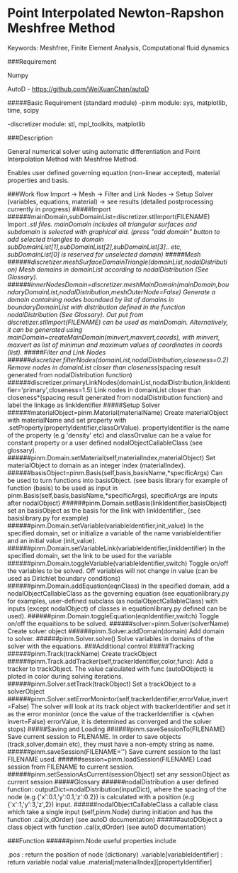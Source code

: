 # Point Interpolated Newton-Rapshon Meshfree Method

Keywords: Meshfree, Finite Element Analysis, Computational fluid dynamics

###Requirement

Numpy

AutoD - https://github.com/WeiXuanChan/autoD

#####Basic Requirement (standard module)
-pinm module: sys, matplotlib, time, scipy

-discretizer module: stl, mpl_toolkits, matplotlib

###Description

General numerical solver using automatic differentiation and Point Interpolation Method with Meshfree Method.

Enables user defined governing equation (non-linear accepted), material properties and basis.

###Work flow
Import -> Mesh -> Filter and Link Nodes -> Setup Solver (variables, equations, material) -> see results (detailed postprocessing currently in progress)
#####Import
######mainDomain,subDomainList=discretizer.stlImport(FILENAME)
Import *.stl files. mainDomain includes all triangular surfaces and subdomain is selected with graphical aid. (press "add domain" button to add selected triangles to domain subDomainList[1],subDomainList[2],subDomainList[3].. etc, subDomainList[0] is reserved for unselected domain)
#####Mesh
######discretizer.meshSurfaceDomainTriangle(domainList,nodalDistribution)
Mesh domains in domainList according to nodalDistribution (See Glossary).
######innerNodesDomain=discretizer.meshMainDomain(mainDomain,boundaryDomainList,nodalDistribution,meshOuterNode=False)
Generate a domain containing nodes boundaed by list of domains in boundaryDomainList with distribution defined in the function nodalDistribution (See Glossary). Out put from discretizer.stlImport(FILENAME) can be used as mainDomain. Alternatively, it can be generated using mainDomain=createMainDomain(minvert,maxvert,coords), with minvert, maxvert as list of minimun and maximum values of coordinates in coords (list).
#####Filter and Link Nodes
######discretizer.filterNodes(domainList,nodalDistribution,closeness=0.2)
Remove nodes in domainList closer than closeness*(spacing result generated from nodalDistribution function)
######discretizer.primaryLinkNodes(domainList,nodalDistribution,linkIdentifier='primary',closeness=1.5)
Link nodes in domainList closer than closeness*(spacing result generated from nodalDistribution function) and label the linkage as linkIdentifier
#####Setup Solver
######materialObject=pinm.Material(materialName)
Create materialObject with materialName and set property with .setProperty(propertyIdentifier,classOrValue). propertyIdentifier is the name of the property (e.g 'density' etc) and classOrvalue can be a value for constant property or a user defined nodalObjectCallableClass (see glossary).
######pinm.Domain.setMaterial(self,materialIndex,materialObject)
Set materialObject to domain as an integer index (materialIndex).
######basisObject=pinm.Basis(self,basis,basisName,\*specificArgs)
Can be used to turn functions into basisObject. (see basis library for example of function (basis) to be used as input in pinm.Basis(self,basis,basisName,\*specificArgs), specificArgs are inputs after nodalObject)
######pinm.Domain.setBasis(linkIdentifier,basisObject)
set an basisObject as the basis for the link with linkIdentifier., (see basislibrary.py for example)
######pinm.Domain.setVariable(variableIdentifier,init_value)
In the specified domain, set or initialize a variable of the name variableIdentifier and an initial value (init_value).
######pinm.Domain.setVariableLink(variableIdentifier,linkIdentifier)
In the specified domain, set the link to be used for the variable
######pinm.Domain.toggleVariable(variableIdentifier,switch)
Toggle on/off the variables to be solved. Off variables will not change in value (can be used as Dirichlet boundary conditions)
######pinm.Domain.addEquation(eqnClass)
In the specified domain, add a nodalObjectCallableClass as the governing equation (see equationlibrary.py for examples, user-defined subclass (as nodalObjectCallableClass) with inputs (except nodalObject) of classes in equationlibrary.py defined can be used).
######pinm.Domain.toggleEquation(eqnIdentifier,switch)
Toggle on/off the equaitions to be solved.
######solver=pinm.Solver(solverName)
Create solver object
######pinm.Solver.addDomain(domain)
Add domain to solver.
######pinm.Solver.solve()
Solve variables in domains of the solver with the equations.
###Additional control
#####Tracking
######pinm.Track(trackName)
Create trackObject
######pinm.Track.addTracker(self,trackerIdentifier,color,func):
Add a tracker to trackObject. The value calculated with func (autoDObject) is ploted in color during solving iterations.
######pinm.Solver.setTrack(trackObject)
Set a trackObject to a solverObject
######pinm.Solver.setErrorMonintor(self,trackerIdentifier,errorValue,invert=False)
The solver will look at its track object with trackerIdentifier and set it as the error monintor (once the value of the trackerIdentifier is <(when invert=False) errorValue, it is determined as converged and the solver stops)
#####Saving and Loading
######pinm.saveSessionTo(FILENAME)
Save current session to FILENAME. In order to save objects (track,solver,domain etc), they must have a non-empty string as name.
######pinm.saveSession(FILENAME='')
Save current session to the last FILENAME used.
######session=pinm.loadSession(FILENAME)
Load session from FILENAME to current session.
######pinm.setSessionAsCurrent(sessionObject)
set any sessionObject as current session
#####Glossary
######nodalDistribution
a user defined function: outputDict=nodalDistribution(inputDict), where the spacing of the node (e.g {'x':0.1,'y':0.1,'z':0.2}) is calculated with a position (e.g {'x':1,'y':3,'z',2}) input.
######nodalObjectCallableClass
a callable class which take a single input (self,pinm.Node) during initiation and has the function .cal(x,dOrder) (see autoD documentation)
######autoDObject
a class object with function .cal(x,dOrder) (see autoD documentation)

###Function
######pinm.Node
useful properties include 

.pos : return the position of node (dictionary)
.variable[variableIdentifier] : return variable nodal value
.material[materialIndex][propertyIdentifier]

